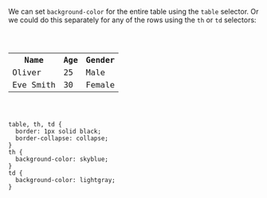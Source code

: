 We can set `background-color` for
the entire table using the `table`
selector. Or we could do this separately
for any of the rows using
the `th` or `td` selectors:

<codeblock language="css" type="lesson">
<code>
<panel language="html">
<table>
  <tr>
    <th>Name</th>
    <th>Age</th>
    <th>Gender</th>
  </tr>
  <tr>
    <td>Oliver</td>
    <td>25</td>
    <td>Male</td>
  </tr>
  <tr>
    <td>Eve Smith</td>
    <td>30</td>
    <td>Female</td>
  </tr>
</table>
</panel>
<panel language="css">
table, th, td {
  border: 1px solid black;
  border-collapse: collapse;
}
th {
  background-color: skyblue;
}
td {
  background-color: lightgray;
}
</panel>
</code>
</codeblock>